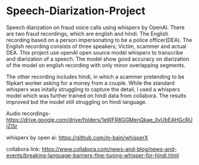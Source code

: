 # Speech-Diarization-Project
Speech diarization on fraud voice calls using whisperx by OpenAI. There are two fraud recordings, which are english and hindi. The English recording based on a person impersonating to be a police officer(DEA). The English recording consists of three speakers; Victim, scammer and actual DEA. This project use openAI open source model whisperx to transcribe and diarization of a speech. The model show good accuracy on diarization of the model on english recording with only minor overlapping segments.

The other recording includes hindi, in which a scammer pretending to be flipkart worker asking for a money from a couple. While the standard whisperx was initally struggling to capture the detail, I used a whisperx model which was further trained on hindi data from collabora.
The results improved but the model still struggling on hindi language.

Audio recordings-https://drive.google.com/drive/folders/1eWFR8GGMenQkae_lIvUbEAHGcRUjZiSr

whisperx by open ai: https://github.com/m-bain/whisperX

collabora link: https://www.collabora.com/news-and-blog/news-and-events/breaking-language-barriers-fine-tuning-whisper-for-hindi.html
